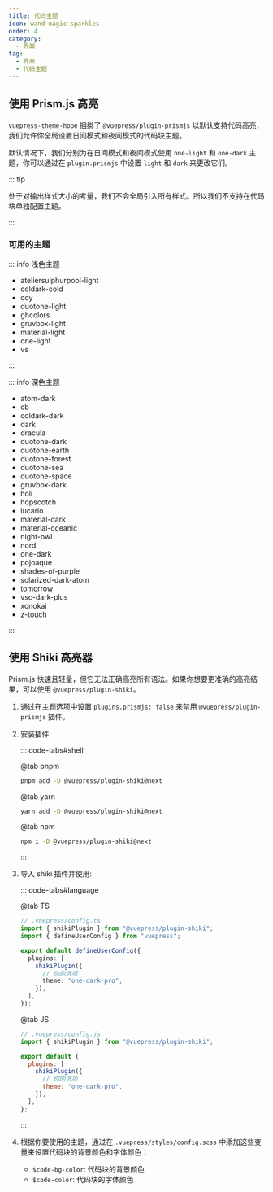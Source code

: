 ```yaml
---
title: 代码主题
icon: wand-magic-sparkles
order: 4
category:
  - 界面
tag:
  - 界面
  - 代码主题
---
```


## 使用 Prism.js 高亮

`vuepress-theme-hope` 捆绑了 `@vuepress/plugin-prismjs` 以默认支持代码高亮，我们允许你全局设置日间模式和夜间模式的代码块主题。

默认情况下，我们分别为在日间模式和夜间模式使用 `one-light` 和 `one-dark` 主题，你可以通过在 `plugin.prismjs` 中设置 `light` 和 `dark` 来更改它们。

::: tip

处于对输出样式大小的考量，我们不会全局引入所有样式。所以我们不支持在代码块单独配置主题。

:::

### 可用的主题

::: info 浅色主题

- ateliersulphurpool-light
- coldark-cold
- coy
- duotone-light
- ghcolors
- gruvbox-light
- material-light
- one-light
- vs

:::

::: info 深色主题

- atom-dark
- cb
- coldark-dark
- dark
- dracula
- duotone-dark
- duotone-earth
- duotone-forest
- duotone-sea
- duotone-space
- gruvbox-dark
- holi
- hopscotch
- lucario
- material-dark
- material-oceanic
- night-owl
- nord
- one-dark
- pojoaque
- shades-of-purple
- solarized-dark-atom
- tomorrow
- vsc-dark-plus
- xonokai
- z-touch

:::

## 使用 Shiki 高亮器

Prism.js 快速且轻量，但它无法正确高亮所有语法。如果你想要更准确的高亮结果，可以使用 `@vuepress/plugin-shiki`。

1. 通过在主题选项中设置 `plugins.prismjs: false` 来禁用 `@vuepress/plugin-prismjs` 插件。

1. 安装插件:

   ::: code-tabs#shell

   @tab pnpm

   ```bash
   pnpm add -D @vuepress/plugin-shiki@next
   ```

   @tab yarn

   ```bash
   yarn add -D @vuepress/plugin-shiki@next
   ```

   @tab npm

   ```bash
   npm i -D @vuepress/plugin-shiki@next
   ```

   :::

1. 导入 shiki 插件并使用:

   ::: code-tabs#language

   @tab TS

   ```ts
   // .vuepress/config.ts
   import { shikiPlugin } from "@vuepress/plugin-shiki";
   import { defineUserConfig } from "vuepress";

   export default defineUserConfig({
     plugins: [
       shikiPlugin({
         // 你的选项
         theme: "one-dark-pro",
       }),
     ],
   });
   ```

   @tab JS

   ```js
   // .vuepress/config.js
   import { shikiPlugin } from "@vuepress/plugin-shiki";

   export default {
     plugins: [
       shikiPlugin({
         // 你的选项
         theme: "one-dark-pro",
       }),
     ],
   };
   ```

   :::

1. 根据你要使用的主题，通过在 `.vuepress/styles/config.scss` 中添加这些变量来设置代码块的背景颜色和字体颜色：

   - `$code-bg-color`: 代码块的背景颜色
   - `$code-color`: 代码块的字体颜色
